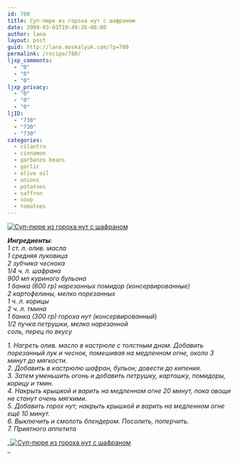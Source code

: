 ```yaml
---
id: 780
title: Суп-пюре из гороха нут с шафраном
date: 2009-03-03T19:49:26-08:00
author: lana
layout: post
guid: http://lana.moskalyuk.com/?p=780
permalink: /recipe/780/
ljxp_comments:
  - "0"
  - "0"
  - "0"
ljxp_privacy:
  - "0"
  - "0"
  - "0"
ljID:
  - "730"
  - "730"
  - "730"
categories:
  - cilantro
  - cinnamon
  - garbanzo beans
  - garlic
  - olive oil
  - onions
  - potatoes
  - saffron
  - soup
  - tomatoes
---
```

<a class="flickr-image alignnone" title="Суп-пюре из гороха нут с шафраном" rel="flickr-mgr" href="http://www.flickr.com/photos/67405678@N00/3317189223/"><img class="flickr-medium" src="http://farm4.static.flickr.com/3590/3317189223_3052075c8d.jpg" alt="Суп-пюре из гороха нут с шафраном" /></a>

_**Ингредиенты**:  
1 ст. л. олив. масла  
1 средняя луковица  
2 зубчика чеснока  
1/4 ч. л. шафрана  
900 мл куриного бульона  
1 банка (600 гр) нарезанных помидор (консервированные)  
2 картофелины, мелко порезанных  
1 ч. л. корицы  
2 ч. л. тмина  
1 банка (300 гр) гороха нут (консервированный_)  
 _1/2 пучка петрушки, мелко нарезанной  
соль, перец по вкусу_

_1. Нагреть олив. масло в кастрюле с толстным дном. Добавить порезанный лук и чеснок, помешивая на медленном огне, около 3 минут до мягкости.  
2. Добавить в кастрюлю шафран, бульон; довести до кипения.  
3. Затем уменьшить огонь и добавить петрушку, картошку, помидоры, корицу и тмин.  
4. Накрыть крышкой и варить на медленном огне 20 минут, пока овощи не станут очень мягкими.  
5. Добавить горох нут; накрыть крышкой и варить на медленном огне ещё 10 минут.  
6. Выключить и смолоть блендером. Посолить, поперчить.  
7. Приятного аппетита_

_<a class="flickr-image alignnone" title="Суп-пюре из гороха нут с шафраном" rel="flickr-mgr" href="http://www.flickr.com/photos/67405678@N00/3317192599/"><img class="flickr-medium" src="http://farm4.static.flickr.com/3496/3317192599_6a62489e97.jpg" alt="Суп-пюре из гороха нут с шафраном" /></a>  
_